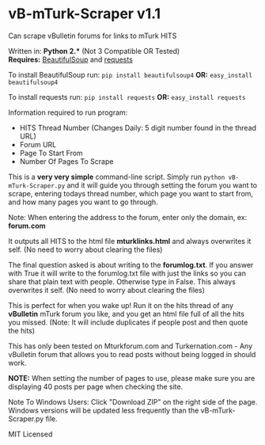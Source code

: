 # vB-mTurk-Scraper v1.1
Can scrape vBulletin forums for links to mTurk HITS

Written in: <strong>Python 2.*</strong> (Not 3 Compatible OR Tested)
<br>
<strong>Requires:</strong> <a href="http://www.crummy.com/software/BeautifulSoup/">BeautifulSoup</a> and <a href="http://docs.python-requests.org/en/latest/">requests</a>

To install BeautifulSoup run:
```pip install beautifulsoup4```
<strong>OR:</strong> ```easy_install beautifulsoup4```

To install requests run:
```pip install requests```
<strong>OR:</strong> ```easy_install requests```

Information required to run program:
<ul><li>HITS Thread Number (Changes Daily: 5 digit number found in the thread URL) </li>
<li>Forum URL</li>
<li>Page To Start From</li>
<li>Number Of Pages To Scrape</li>
</ul>

This is a <strong>very very simple</strong> command-line script. Simply run ```python vB-mTurk-Scraper.py``` and it will guide you through setting the forum you want to scrape, entering todays thread number, which page you want to start from, and how many pages you want to go through.

Note: When entering the address to the forum, enter only the domain, ex: <strong>forum.com</strong>

It outputs all HITS to the html file <strong>mturklinks.html</strong> and always overwrites it self. (No need to worry about clearing the files)

The final question asked is about writing to the <strong>forumlog.txt</strong>. If you answer with True it will write to the forumlog.txt file with just the links so you can share that plain text with people. Otherwise type in False. This always overwrites it self. (No need to worry about clearing the files)

This is perfect for when you wake up! Run it on the hits thread of any <strong>vBulletin</strong> mTurk forum you like, and you get an html file full of all the hits you missed. (Note: It will include duplicates if people post and then quote the hits)

This has only been tested on Mturkforum.com and Turkernation.com - Any vBulletin forum that allows you to read posts without being logged in should work.

<b>NOTE:</b> When setting the number of pages to use, please make sure you are displaying 40 posts per page when checking the site.

Note To Windows Users: Click "Download ZIP" on the right side of the page.  Windows versions will be updated less frequently than the vB-mTurk-Scraper.py file.

MIT Licensed
